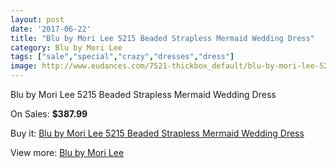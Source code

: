 ```yaml
---
layout: post
date: '2017-06-22'
title: "Blu by Mori Lee 5215 Beaded Strapless Mermaid Wedding Dress"
category: Blu by Mori Lee
tags: ["sale","special","crazy","dresses","dress"]
image: http://www.eudances.com/7521-thickbox_default/blu-by-mori-lee-5215-beaded-strapless-mermaid-wedding-dress.jpg
---
```

Blu by Mori Lee 5215 Beaded Strapless Mermaid Wedding Dress

On Sales: **$387.99**
<a href="https://www.eudances.com/en/blu-by-mori-lee/2670-blu-by-mori-lee-5215-beaded-strapless-mermaid-wedding-dress.html"><amp-img layout="responsive" width="600" height="600" src="//www.eudances.com/7521-thickbox_default/blu-by-mori-lee-5215-beaded-strapless-mermaid-wedding-dress.jpg" alt="Blu by Mori Lee 5215 Beaded Strapless Mermaid Wedding Dress 0" /></a>
<a href="https://www.eudances.com/en/blu-by-mori-lee/2670-blu-by-mori-lee-5215-beaded-strapless-mermaid-wedding-dress.html"><amp-img layout="responsive" width="600" height="600" src="//www.eudances.com/7526-thickbox_default/blu-by-mori-lee-5215-beaded-strapless-mermaid-wedding-dress.jpg" alt="Blu by Mori Lee 5215 Beaded Strapless Mermaid Wedding Dress 1" /></a>
<a href="https://www.eudances.com/en/blu-by-mori-lee/2670-blu-by-mori-lee-5215-beaded-strapless-mermaid-wedding-dress.html"><amp-img layout="responsive" width="600" height="600" src="//www.eudances.com/7525-thickbox_default/blu-by-mori-lee-5215-beaded-strapless-mermaid-wedding-dress.jpg" alt="Blu by Mori Lee 5215 Beaded Strapless Mermaid Wedding Dress 2" /></a>
<a href="https://www.eudances.com/en/blu-by-mori-lee/2670-blu-by-mori-lee-5215-beaded-strapless-mermaid-wedding-dress.html"><amp-img layout="responsive" width="600" height="600" src="//www.eudances.com/7524-thickbox_default/blu-by-mori-lee-5215-beaded-strapless-mermaid-wedding-dress.jpg" alt="Blu by Mori Lee 5215 Beaded Strapless Mermaid Wedding Dress 3" /></a>
<a href="https://www.eudances.com/en/blu-by-mori-lee/2670-blu-by-mori-lee-5215-beaded-strapless-mermaid-wedding-dress.html"><amp-img layout="responsive" width="600" height="600" src="//www.eudances.com/7523-thickbox_default/blu-by-mori-lee-5215-beaded-strapless-mermaid-wedding-dress.jpg" alt="Blu by Mori Lee 5215 Beaded Strapless Mermaid Wedding Dress 4" /></a>
<a href="https://www.eudances.com/en/blu-by-mori-lee/2670-blu-by-mori-lee-5215-beaded-strapless-mermaid-wedding-dress.html"><amp-img layout="responsive" width="600" height="600" src="//www.eudances.com/7522-thickbox_default/blu-by-mori-lee-5215-beaded-strapless-mermaid-wedding-dress.jpg" alt="Blu by Mori Lee 5215 Beaded Strapless Mermaid Wedding Dress 5" /></a>

Buy it: [Blu by Mori Lee 5215 Beaded Strapless Mermaid Wedding Dress](https://www.eudances.com/en/blu-by-mori-lee/2670-blu-by-mori-lee-5215-beaded-strapless-mermaid-wedding-dress.html "Blu by Mori Lee 5215 Beaded Strapless Mermaid Wedding Dress")

View more: [Blu by Mori Lee](https://www.eudances.com/en/39-blu-by-mori-lee "Blu by Mori Lee")